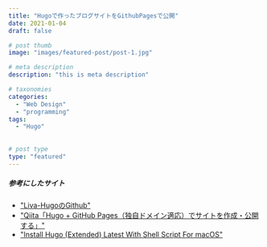 ```yaml
---
title: "Hugoで作ったブログサイトをGithubPagesで公開"
date: 2021-01-04
draft: false

# post thumb
image: "images/featured-post/post-1.jpg"

# meta description
description: "this is meta description"

# taxonomies
categories:
  - "Web Design"
  - "programming"
tags:
  - "Hugo"
  
  
# post type
type: "featured"
---
```



##### 参考にしたサイト
* ["Liva-HugoのGithub"](https://github.com/themefisher/liva-hugo)
* ["Qiita「Hugo + GitHub Pages（独自ドメイン適応）でサイトを作成・公開する」"](https://qiita.com/ysdyt/items/a581277dd1312a0e83c3)
* ["Install Hugo (Extended) Latest With Shell Script For macOS"](https://rimdev.io/hugo-extended-latest-install-script-for-macos/)
